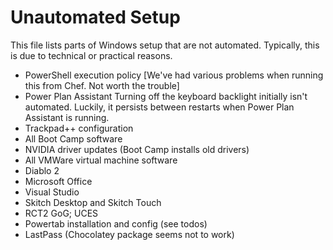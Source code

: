 Unautomated Setup
=================

This file lists parts of Windows setup that are not automated. Typically, this is due to technical or practical reasons.

* PowerShell execution policy [We've had various problems when running this from Chef. Not worth the trouble]
* Power Plan Assistant
  Turning off the keyboard backlight initially isn't automated. Luckily, it persists between restarts when Power Plan Assistant is running.
* Trackpad++ configuration
* All Boot Camp software
* NVIDIA driver updates (Boot Camp installs old drivers)
* All VMWare virtual machine software
* Diablo 2
* Microsoft Office
* Visual Studio
* Skitch Desktop and Skitch Touch
* RCT2 GoG; UCES
* Powertab installation and config (see todos)
* LastPass (Chocolatey package seems not to work)
